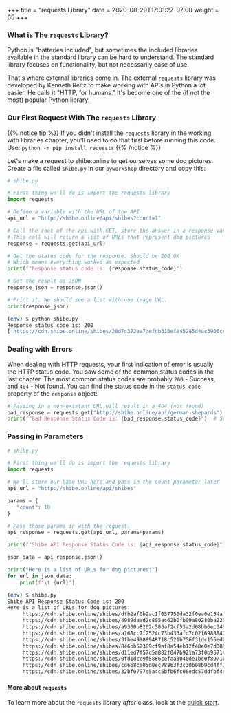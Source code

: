 +++
title = "requests Library"
date = 2020-08-29T17:01:27-07:00
weight = 65
+++

### What is The `requests` Library?

Python is "batteries included", but sometimes the included libraries available in the standard library can be hard to understand. The standard library focuses on functionality, but not necessarily ease of use.

That's where external libraries come in. The external `requests` library was developed by Kenneth Reitz to make working with APIs in Python a lot easier. He calls it "HTTP, for humans." It's become one of the (if not the most) popular Python library!

### Our First Request With The `requests` Library

{{% notice tip %}}
If you didn't install the `requests` library in the working with libraries chapter, you'll need to do that first before running this code. Use: `python -m pip install requests`
{{% /notice %}}

Let's make a request to shibe.online to get ourselves some dog pictures. Create a file called `shibe.py` in our `pyworkshop` directory and copy this:

```python
# shibe.py

# First thing we'll do is import the requests library
import requests

# Define a variable with the URL of the API
api_url = "http://shibe.online/api/shibes?count=1"

# Call the root of the api with GET, store the answer in a response variable
# This call will return a list of URLs that represent dog pictures
response = requests.get(api_url)

# Get the status code for the response. Should be 200 OK
# Which means everything worked as expected
print(f"Response status code is: {response.status_code}")

# Get the result as JSON
response_json = response.json()

# Print it. We should see a list with one image URL.
print(response_json)
```

```bash
(env) $ python shibe.py
Response status code is: 200
['https://cdn.shibe.online/shibes/28d7c372ea7defdb315ef845285d4ac3906ccea4.jpg']
```

### Dealing with Errors

When dealing with HTTP requests, your first indication of error is usually the HTTP status code. You saw some of the common status codes in the last chapter. The most common status codes are probably `200` - Success, and `404` - Not found. You can find the status code in the `status_code` property of the `response` object:

```python
# Passing in a non-existant URL will result in a 404 (not found)
bad_response = requests.get("http://shibe.online/api/german-shepards")
print(f"Bad Response Status Code is: {bad_response.status_code}")  # Status code is 404, meaning that resource doesn’t exist.
```

### Passing in Parameters

```python
# shibe.py

# First thing we'll do is import the requests library
import requests

# We'll store our base URL here and pass in the count parameter later
api_url = "http://shibe.online/api/shibes"

params = {
   "count": 10
}

# Pass those params in with the request.
api_response = requests.get(api_url, params=params)

print(f"Shibe API Response Status Code is: {api_response.status_code}")  # should be 200 OK

json_data = api_response.json()

print("Here is a list of URLs for dog pictures:")
for url in json_data:
    print(f"\t {url}")
```

```bash
(env) $ shibe.py
Shibe API Response Status Code is: 200
Here is a list of URLs for dog pictures:
     https://cdn.shibe.online/shibes/dfb2af0b2ac1f057750da32f0ea0e154afc160cf.jpg
     https://cdn.shibe.online/shibes/4989daad2c805ec62b0fb09a80280ba2262f1b08.jpg
     https://cdn.shibe.online/shibes/a9360b8262c586af2cf53a2d68bb6ec34b87fe25.jpg
     https://cdn.shibe.online/shibes/a168cc7f2524c73b433afd7c02f698884738daff.jpg
     https://cdn.shibe.online/shibes/3fbe49908948718c521b756f31dc155ed22941f6.jpg
     https://cdn.shibe.online/shibes/846bb52389cf9af8a54eb12f48e0e7d0883b17da.jpg
     https://cdn.shibe.online/shibes/d11ed7f57c5a882f047b921a73f0b95714626bb3.jpg
     https://cdn.shibe.online/shibes/0fd1dcc9f5866cefaa3040de1be0f8971b0530cd.jpg
     https://cdn.shibe.online/shibes/cd668ca05d0ec78863f3c30b08b9cd4ff7f5669c.jpg
     https://cdn.shibe.online/shibes/32bf0797e5a4c5bfb6fc06edc57ddfbf4e08f98f.jpg
```

#### More about `requests`

To learn more about the `requests` library *after* class, look at the [quick start](http://docs.python-requests.org/en/master/user/quickstart/).
